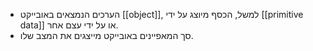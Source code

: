 - הערכים הנמצאים באובייקט [[object]], למשל, הכסף מיוצג על ידי [[primitive data]] או על ידי עצם אחר.
- סך המאפיינים באובייקט מייצגים את המצב שלו.
